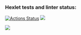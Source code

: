 ### Hexlet tests and linter status:
[![Actions Status](https://github.com/destinyhammer/frontend-project-44/workflows/hexlet-check/badge.svg)](https://github.com/destinyhammer/frontend-project-44/actions)
<a href="https://codeclimate.com/github/destinyhammer/frontend-project-44/maintainability"><img src="https://api.codeclimate.com/v1/badges/8f12e9243f2b3d10ca84/maintainability" /></a>

<a href="https://asciinema.org/a/OyiGjpthvhqX9GfpB8I2OVw4L" target="_blank"><img src="https://asciinema.org/a/OyiGjpthvhqX9GfpB8I2OVw4L.svg" /></a>
